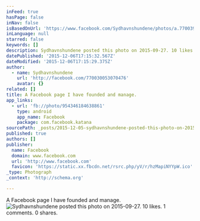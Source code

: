 ```yaml
---
inFeed: true
hasPage: false
inNav: false
isBasedOnUrl: 'https://www.facebook.com/Sydhavnshundene/photos/a.770039276402887.1073741827.770030053070476/954346184638861/?type=3'
inLanguage: null
starred: false
keywords: []
description: Sydhavnshundene posted this photo on 2015-09-27. 10 likes. 1 comments. 0 shares.
datePublished: '2015-12-06T17:15:32.567Z'
dateModified: '2015-12-06T17:15:29.375Z'
author:
  - name: Sydhavnshundene
    url: 'http://facebook.com/770030053070476'
    avatar: {}
related: []
title: A Facebook page I have founded and manage.
app_links:
  - url: 'fb://photo/954346184638861'
    type: android
    app_name: Facebook
    package: com.facebook.katana
sourcePath: _posts/2015-12-05-sydhavnshundene-posted-this-photo-on-2015-09-27-10-likes-1.md
published: true
authors: []
publisher:
  name: Facebook
  domain: www.facebook.com
  url: 'http://www.facebook.com'
  favicon: 'https://static.xx.fbcdn.net/rsrc.php/yV/r/hzMapiNYYpW.ico'
_type: Photograph
_context: 'http://schema.org'

---
```

A Facebook page I have founded and manage.
![Sydhavnshundene posted this photo on 2015-09-27&period; 10 likes&period; 1 comments&period; 0 shares&period;](https://scontent.xx.fbcdn.net/hphotos-xat1/t31.0-8/q84/s720x720/12030354_954346184638861_4959726275637522837_o.jpg)